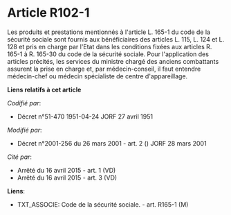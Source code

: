 # Article R102-1

Les produits et prestations mentionnés à l'article L. 165-1 du code de la sécurité sociale sont fournis aux bénéficiaires des
articles L. 115, L. 124 et L. 128 et pris en charge par l'Etat dans les conditions fixées aux articles R. 165-1 à R. 165-30
du code de la sécurité sociale. Pour l'application des articles précités, les services du ministre chargé des anciens
combattants assurent la prise en charge et, par médecin-conseil, il faut entendre médecin-chef ou médecin spécialiste de
centre d'appareillage.

**Liens relatifs à cet article**

_Codifié par_:

  - Décret n°51-470 1951-04-24 JORF 27 avril 1951

_Modifié par_:

  - Décret n°2001-256 du 26 mars 2001 - art. 2 () JORF 28 mars 2001

_Cité par_:

  - Arrêté du 16 avril 2015 - art. 1 (VD)
  - Arrêté du 16 avril 2015 - art. 3 (VD)

**Liens**:

  - TXT_ASSOCIE: Code de la sécurité sociale. - art. R165-1 (M)
